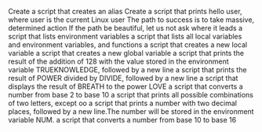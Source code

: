 Create a script that creates an alias
Create a script that prints hello user, where user is the current Linux user
The path to success is to take massive, determined action
If the path be beautiful, let us not ask where it leads
a script that lists environment variables
a script that lists all local variables and environment variables, and functions
a script that creates a new local variable
a script that creates a new global variable
a script that prints the result of the addition of 128 with the value stored in the environment variable TRUEKNOWLEDGE, followed by a new line
a script that prints the result of POWER divided by DIVIDE, followed by a new line
a script that displays the result of BREATH to the power LOVE
a script that converts a number from base 2 to base 10
a script that prints all possible combinations of two letters, except oo
a script that prints a number with two decimal places, followed by a new line.The number will be stored in the environment variable NUM.
a script that converts a number from base 10 to base 16
